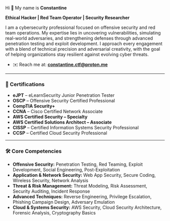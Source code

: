 Hi 👋 My name is **Constantine**  

**Ethical Hacker | Red Team Operator | Security Researcher**  

I am a cybersecurity professional focused on offensive security and red team operations. My expertise lies in uncovering vulnerabilities, simulating real-world adversaries, and strengthening defenses through advanced penetration testing and exploit development. I approach every engagement with a blend of technical precision and adversarial creativity, with the goal of helping organizations stay resilient against evolving cyber threats.  

* ✉️ Reach me at: **constantine.ctf@proton.me**  

---

### 📜 Certifications
- **eJPT** – eLearnSecurity Junior Penetration Tester  
- **OSCP** – Offensive Security Certified Professional  
- **CompTIA Security+**  
- **CCNA** – Cisco Certified Network Associate  
- **AWS Certified Security – Specialty**  
- **AWS Certified Solutions Architect – Associate**  
- **CISSP** – Certified Information Systems Security Professional  
- **CCSP** – Certified Cloud Security Professional  

---

### 🛠️ Core Competencies
- **Offensive Security:** Penetration Testing, Red Teaming, Exploit Development, Social Engineering, Post-Exploitation  
- **Application & Network Security:** Web App Security, Secure Coding, Wireless Security, Network Analysis  
- **Threat & Risk Management:** Threat Modeling, Risk Assessment, Security Auditing, Incident Response  
- **Advanced Techniques:** Reverse Engineering, Privilege Escalation, Phishing Campaign Design, Adversary Emulation  
- **Cloud & Systems Security:** AWS Security, Cloud Security Architecture, Forensic Analysis, Cryptography Basics  
